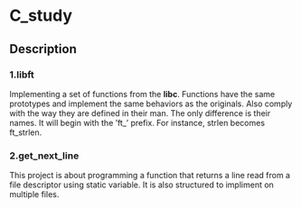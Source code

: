 # C_study
## Description
### 1.libft    
Implementing a set of functions from the **libc**. Functions have the same prototypes and implement the same behaviors as the originals. Also comply
with the way they are defined in their man. The only difference is their names. It
will begin with the ’ft_’ prefix. For instance, strlen becomes ft_strlen.

### 2.get_next_line
This project is about programming a function that returns a line
read from a file descriptor using static variable. It is also structured to impliment on multiple files.
